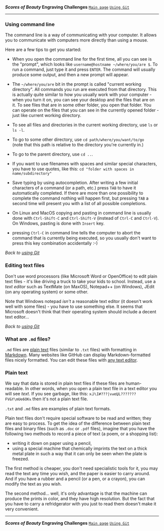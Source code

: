 **_Scores of Beauty_ Engraving Challenges**
[`Main page`](README.md)
[`Using Git`](4-using-git.md)

-------------------------------------------


### Using command line

The command line is a way of communicating with your computer.  It allows you to communicate with computers more directly than using a mouse.

Here are a few tips to get you started:

- When you open the command line for the first time, all you can see is the
  "prompt", which looks like `username@hostname ~/where/you/are $`.
  To run a command, just type it and press `ENTER`.  The command will usually
  produce some output, and then a new prompt will appear.

- The `~/where/you/are` bit in the prompt is called "current working directory".
  All commands you run are executed from that directory.  This is actually quite
  similar to how you usually work with your computer - when you turn it on, you
  can see your desktop and the files that are on it.  To see files that are in
  some other folder, you open that folder.  You can operate on the files that
  you can see in the currently opened folder - just like current working directory.

- To see all files and directories in the current working directory, use `ls` or `ls -l`.

- To go to some other directory, use `cd path/where/you/want/to/go`  
  (note that this path is relative to the directory you're currently in.)

- To go to the parent directory, use `cd ..`.

- If you want to use filenames with spaces and similar special characters,
  you have to use quotes, like this: `cd "folder with spaces in name/subdirectory"`

- Save typing by using autocompletion.  After writing a few initial characters
  of a command (or a path, etc.) press `TAB` to have it automatically completed.
  If there are more than one possibility to complete the command nothing will happen
  first, but pressing `TAB` a second time will present you with a list of all
  possible completions.

- On Linux and MacOS copying and pasting in command line is usually done
  with `Ctrl-Shift-C` and `Ctrl-Shift-V` (instead of `Ctrl-C` and `Ctrl-V`).
  On Windows, pasting is done with `Insert` key.

- pressing `Ctrl-C` in command line tells the computer to abort the command
  that is currently being executed, so you usually don't want to press this
  key combination accidentally :-)

_Back to [using Git](4-using-git.md)_


### Editing text files

Don't use word processors (like Microsoft Word or OpenOffice) to edit plain text files - it's like driving a truck to take your kids to school.  Instead, use a _text editor_ such as TextMate (on MaxOS), Notepad++ (on Windows), JEdit (on any operating system) or some other.

Note that Windows notepad _isn't_ a reasonable text editor (it doesn't work well with some files) - you have to use something else.  It seems that Microsoft doesn't think that their operating system should include a decent text editor...

_Back to [using Git](4-using-git.md)_


### What are `.md` files?

`.md` files are [plain text](miscellaneous.md#plain-text) files (similar to `.txt` files) with formatting in [Markdown](http://en.wikipedia.org/wiki/Markdown).  Many websites like GitHub can display Markdown-formatted files nicely formatted.  You can edit these files with [any text editor](miscellaneous.md#editing-text-files).


### Plain text

We say that data is stored in plain text files if these files are human-readable.  In other words, when you open a plain text file in a text editor you will see _text_.  If you see garbage, like this: `xڭ\I#???|vܗɐЏL???????FV&Y\mUe6OKҡ` then it's not a plain text file.

`.txt` and `.md` files are examples of plain text formats.

Plain text files don't require special software to be read and written; they are easy to process.  To get the idea of the difference between plain text files and binary files (such as `.doc` or `.pdf` files), imagine that you have the following two methods to record a piece of text (a poem, or a shopping list):
* writing it down on paper using a pencil,
* using a special machine that chemically imprints the text on a thick metal plate in such a way that it can only be seen when the plate is freezed.

The first method is cheaper, you don't need specialistic tools for it, you may read the text any time you wish, and the paper is easier to carry around.  And if you have a rubber and a pencil (or a pen, or a crayon), you can modify the text as you wish.

The second method... well, it's only advantage is that the machine can produce the prints in color, and they have high resolution.  But the fact that you have to carry a refridgerator with you just to read them doesn't make it very convenient.


-------------------------------------------
**_Scores of Beauty_ Engraving Challenges**
[`Main page`](README.md)
[`Using Git`](4-using-git.md)
